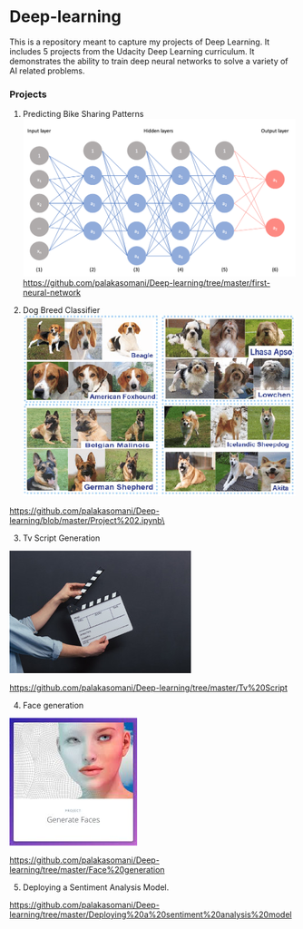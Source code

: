 # Deep-learning


This is a repository meant to capture my projects of Deep Learning. It includes 5 projects from the Udacity Deep Learning curriculum. It demonstrates the ability to train deep neural networks to solve a variety of AI related problems.

### Projects

1. Predicting Bike Sharing Patterns
 ![](NN.png)
 https://github.com/palakasomani/Deep-learning/tree/master/first-neural-network
 
2. Dog Breed Classifier
  ![](Dog_classifier.png)

https://github.com/palakasomani/Deep-learning/blob/master/Project%202.ipynb\

3. Tv Script Generation


 ![](tv%20scripts.jpg)

https://github.com/palakasomani/Deep-learning/tree/master/Tv%20Script

4. Face generation

![](Generate_faces.jpeg)

https://github.com/palakasomani/Deep-learning/tree/master/Face%20generation

5. Deploying a Sentiment Analysis Model.

https://github.com/palakasomani/Deep-learning/tree/master/Deploying%20a%20sentiment%20analysis%20model




